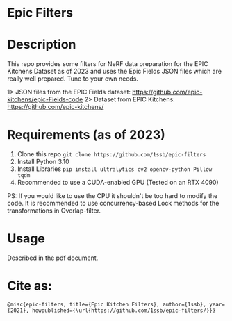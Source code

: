 # Epic Filters

# Description
This repo provides some filters for NeRF data preparation for the EPIC Kitchens Dataset as of 2023 and uses the Epic Fields JSON files which are really well prepared. Tune to your own needs.

1> JSON files from the EPIC Fields dataset: https://github.com/epic-kitchens/epic-Fields-code
2> Dataset from EPIC Kitchens: https://github.com/epic-kitchens/

# Requirements (as of 2023)
1. Clone this repo ``git clone https://github.com/1ssb/epic-filters``
2. Install Python 3.10
3. Install Libraries ``pip install ultralytics cv2 opencv-python Pillow tqdm``
4. Recommended to use a CUDA-enabled GPU (Tested on an RTX 4090)

PS: If you would like to use the CPU it shouldn't be too hard to modify the code. It is recommended to use concurrency-based Lock methods for the transformations in Overlap-filter.

# Usage 
Described in the pdf document.

# Cite as:
``@misc{epic-filters, title={Epic Kitchen Filters}, author={1ssb}, year={2021}, howpublished={\url{https://github.com/1ssb/epic-filters/}}}``
